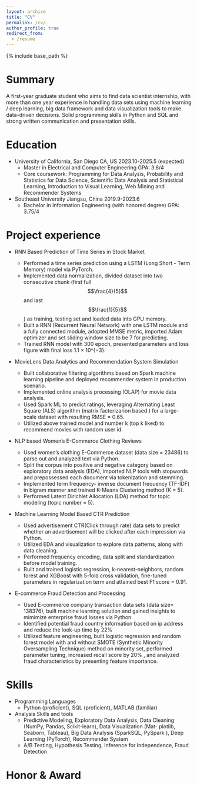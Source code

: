 ```yaml
---
layout: archive
title: "CV"
permalink: /cv/
author_profile: true
redirect_from:
  - /resume
---
```


{% include base_path %}

Summary
======
A first-year graduate student who aims to find data scientist internship, with more than one year experience in handling
data sets using machine learning / deep learning, big data framework and data visualization tools to make data-driven
decisions. Solid programming skills in Python and SQL and strong written communication and presentation skills.

Education
======
* University of California, San Diego    CA, US                                                     2023.10-2025.5 (expected)
  * Master in Electrical and Computer Engineering                                                                  GPA: 3.6/4
  * Core coursework: Programming for Data Analysis, Probability and Statistics for Data Science, Scientific Data Analysis and
Statistical Learning, Introduction to Visual Learning, Web Mining and Recommender Systems
* Southeast University    Jiangsu, China                                                                        2019.9-2023.6
  * Bachelor in Information Engineering (with honored degree)                                                     GPA: 3.75/4

Project experience
======
* RNN Based Prediction of Time Series in Stock Market
  * Performed a time series prediction using a LSTM (Long Short - Term Memory) model via PyTorch.
  * Implemented data normalization, divided dataset into two consecutive chunk (first full $$\frac{4}{5}$$ and last $$\frac{1}{5}$$) as training, testing set and loaded data into GPU memory.
  * Built a RNN (Recurrent Neural Network) with one LSTM module and a fully connected module, adopted
MMSE metric, imported Adam optimizer and set sliding window size to be 7 for predicting.
  * Trained RNN model with 300 epoch, presented parameters and loss figure with final loss 1.1 × 10^{−3}.

* MovieLens Data Analytics and Recommendation System Simulation
  * Built collaborative filtering algorithms based on Spark machine learning pipeline and deployed recommender system
in production scenario.
  * Implemented online analysis processing (OLAP) for movie data analysis.
  * Used Spark ML to predict ratings, leveraging Alternating Least Square (ALS) algorithm (matrix factorizarion
based ) for a large-scale dataset with resulting RMSE = 0.65.
  * Utilized above trained model and number k (top k liked) to recommend movies with random user id.

* NLP based Women’s E-Commerce Clothing Reviews
  * Used women’s clothing E-Commerce dataset (data size = 23486) to parse out and analyzed text via Python.
  * Split the corpus into positive and negative category based on exploratory data analysis (EDA), imported NLP tools
with stopwords and prepossessed each document via tokenization and stemming.
  * Implemented term frequency- inverse document frequency (TF-IDF) in bigram manner and trained K-Means
Clustering method (K = 5).
  * Performed Latent Dirichlet Allocation (LDA) method for topic modeling (topic number = 5).

* Machine Learning Model Based CTR Prediction
  * Used advertisement CTR(Click through rate) data sets to predict whether an advertisement will be clicked after each
impression via Python.
  * Utilized EDA and visualization to explore data patterns, along with data cleaning.
  * Performed frequency encoding, data split and standardization before model training.
  * Built and trained logistic regression, k-nearest-neighbors, random forest and XGBoost with 5-fold cross validation,
fine-tuned parameters in regularization term and attained best F1 score = 0.91.

* E-commerce Fraud Detection and Processing
  * Used E-commerce company transaction data sets (data size= 138376), built machine learning solution and gained insights
to mimimize enterprise fraud losses via Python.
  * Identified potential fraud country information based on ip address and reduce the look-up time by 22\%
  * Utilized feature engineering, built logistic regression and random forest model with and without SMOTE (Synthetic
Minority Oversampling Technique) method on minority set, performed parameter tuning, increased recall score by
20\% , and analyzed fraud characteristics by presenting feature importance.
  
Skills
======
* Programming Languages
  * Python (proficient), SQL (proficient), MATLAB (familiar)
* Analysis Skills and tools
  * Predictive Modeling, Exploratory Data Analysis, Data Cleaning (NumPy, Pandas, Scikit-learn), Data Visualization (Mat-
plotlib, Seaborn, Tableau), Big Data Analysis (SparkSQL, PySpark ), Deep Learning (PyTorch), Recommender System
  * A/B Testing, Hypothesis Testing, Inference for Independence, Fraud Detection

Honor & Award
======
